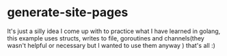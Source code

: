 # generate-site-pages
It's just a silly idea I come up with to practice what I have learned in golang, this example uses structs, writes to file, goroutines and channels(they wasn't helpful or necessary but I wanted to use them anyway )  that's all :)
